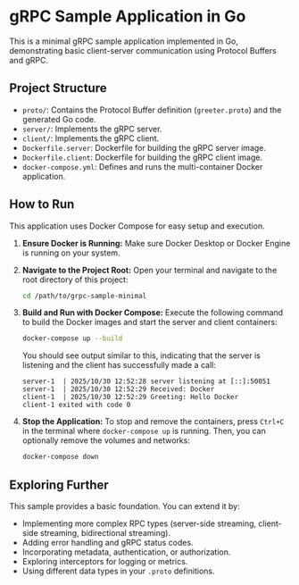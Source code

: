 # gRPC Sample Application in Go

This is a minimal gRPC sample application implemented in Go, demonstrating basic client-server communication using Protocol Buffers and gRPC.

## Project Structure

- `proto/`: Contains the Protocol Buffer definition (`greeter.proto`) and the generated Go code.
- `server/`: Implements the gRPC server.
- `client/`: Implements the gRPC client.
- `Dockerfile.server`: Dockerfile for building the gRPC server image.
- `Dockerfile.client`: Dockerfile for building the gRPC client image.
- `docker-compose.yml`: Defines and runs the multi-container Docker application.

## How to Run

This application uses Docker Compose for easy setup and execution.

1.  **Ensure Docker is Running:** Make sure Docker Desktop or Docker Engine is running on your system.

2.  **Navigate to the Project Root:** Open your terminal and navigate to the root directory of this project:
    ```bash
    cd /path/to/grpc-sample-minimal
    ```

3.  **Build and Run with Docker Compose:** Execute the following command to build the Docker images and start the server and client containers:
    ```bash
    docker-compose up --build
    ```

    You should see output similar to this, indicating that the server is listening and the client has successfully made a call:
    ```
    server-1  | 2025/10/30 12:52:28 server listening at [::]:50051
    server-1  | 2025/10/30 12:52:29 Received: Docker
    client-1  | 2025/10/30 12:52:29 Greeting: Hello Docker
    client-1 exited with code 0
    ```

4.  **Stop the Application:** To stop and remove the containers, press `Ctrl+C` in the terminal where `docker-compose up` is running. Then, you can optionally remove the volumes and networks:
    ```bash
    docker-compose down
    ```

## Exploring Further

This sample provides a basic foundation. You can extend it by:

- Implementing more complex RPC types (server-side streaming, client-side streaming, bidirectional streaming).
- Adding error handling and gRPC status codes.
- Incorporating metadata, authentication, or authorization.
- Exploring interceptors for logging or metrics.
- Using different data types in your `.proto` definitions.

